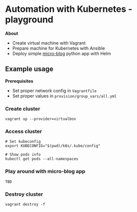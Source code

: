 # Automation with Kubernetes - playground

**About**

* Create virtual machine with Vagrant
* Prepare machine for Kubernetes with Ansible
* Deploy simple [micro-blog](https://github.com/akubala/micro-blog) python app with Helm

## Example usage

**Prerequisites**

- Set proper network config in `Vagrantfile`
- Set proper values in `provision/group_vars/all.yml`

### Create cluster

```
vagrant up --provider=virtualbox
```

### Access cluster

```
# Set kubeconfig
export KUBECONFIG="$(pwd)/k8s/.kube/config"

# Show pods info
kubectl get pods --all-namespaces
```

### Play around with micro-blog app

```
TBD
```

### Destroy cluster

```
vagrant destroy -f
```

